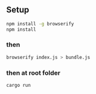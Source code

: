 ## Setup
```bash
npm install -g browserify
npm install
```

### then
```bash
browserify index.js > bundle.js
```

### then at root folder
`cargo run`